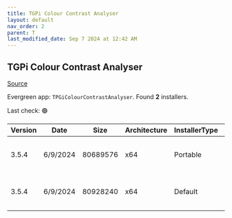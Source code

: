 ```yaml
---
title: TGPi Colour Contrast Analyser
layout: default
nav_order: 2
parent: T
last_modified_date: Sep 7 2024 at 12:42 AM
---
```


## TGPi Colour Contrast Analyser

[Source](https://www.tpgi.com/color-contrast-checker/)

Evergreen app: `TPGiColourContrastAnalyser`. Found **2** installers.

Last check: 🟢

| Version | Date     | Size     | Architecture | InstallerType | Type | URI                                                                                                                                                                                          |
| ------- | -------- | -------- | ------------ | ------------- | ---- | -------------------------------------------------------------------------------------------------------------------------------------------------------------------------------------------- |
| 3.5.4   | 6/9/2024 | 80689576 | x64          | Portable      | exe  | [https://github.com/ThePacielloGroup/CCAe/releases/download/v3.5.4/CCA-Portable-x64-3.5.4.exe](https://github.com/ThePacielloGroup/CCAe/releases/download/v3.5.4/CCA-Portable-x64-3.5.4.exe) |
| 3.5.4   | 6/9/2024 | 80928240 | x64          | Default       | exe  | [https://github.com/ThePacielloGroup/CCAe/releases/download/v3.5.4/CCA-Setup-x64-3.5.4.exe](https://github.com/ThePacielloGroup/CCAe/releases/download/v3.5.4/CCA-Setup-x64-3.5.4.exe)       |

